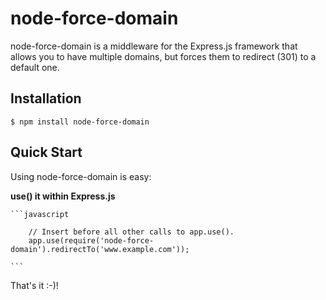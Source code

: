 # node-force-domain

node-force-domain is a middleware for the Express.js framework that allows you to have multiple domains, but forces them to redirect (301) to a default one.

## Installation

    $ npm install node-force-domain

## Quick Start

Using node-force-domain is easy:

**use() it within Express.js**

    ```javascript

        // Insert before all other calls to app.use().
        app.use(require('node-force-domain').redirectTo('www.example.com'));

    ```
That's it :-)!
